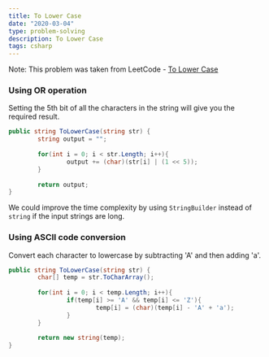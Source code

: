 ```yaml
---
title: To Lower Case
date: "2020-03-04"
type: problem-solving
description: To Lower Case
tags: csharp
---
```


Note: This problem was taken from LeetCode - [To Lower Case](https://leetcode.com/problems/to-lower-case/)

### Using OR operation

Setting the 5th bit of all the characters in the string will give you the required result.

```csharp
public string ToLowerCase(string str) {
		string output = "";
		
		for(int i = 0; i < str.Length; i++){
				output += (char)(str[i] | (1 << 5));
		}
		
		return output;
}
```

We could improve the time complexity by using `StringBuilder` instead of `string` if the input strings are long.

### Using ASCII code conversion

Convert each character to lowercase by subtracting 'A' and then adding 'a'.

```csharp
public string ToLowerCase(string str) {
		char[] temp = str.ToCharArray();
		
		for(int i = 0; i < temp.Length; i++){
				if(temp[i] >= 'A' && temp[i] <= 'Z'){
						temp[i] = (char)(temp[i] - 'A' + 'a');
				}
		}
		
		return new string(temp);
}
```
